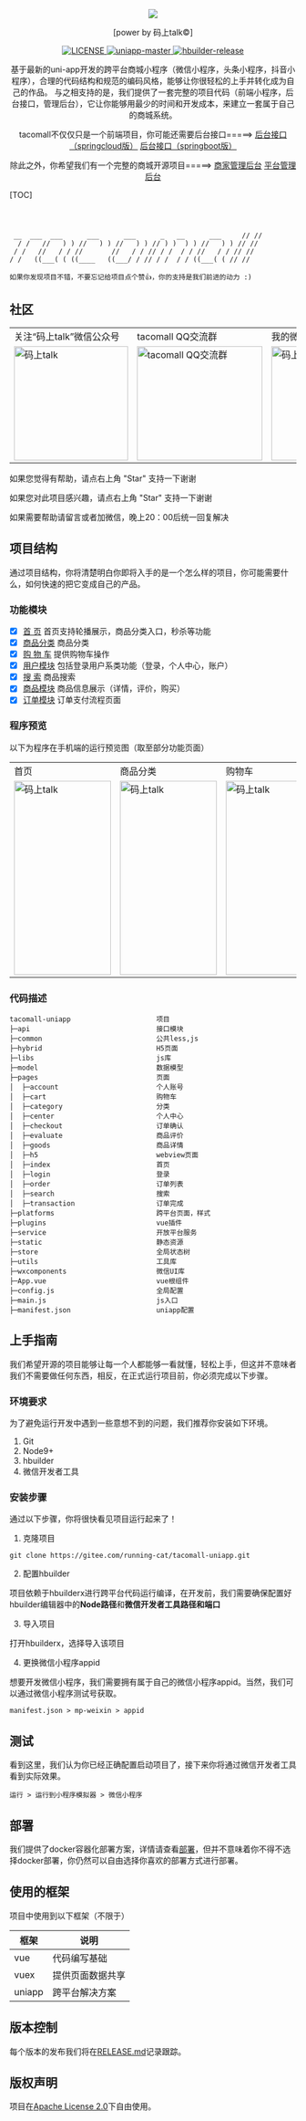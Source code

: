 <p align="center">
	<a href="#"><img src="https://img.codingtalk.cn/B44paPc1585145412609"></a>
</p>
<p align="center">[power by 码上talk©]</p>
<p align="center">
	<a target="_blank" href="https://gitee.com/running-cat/tacomall-uniapp/blob/master/LICENSE">
		<img src="https://img.shields.io/badge/License-Apache%202.0-blue.svg" alt="LICENSE"/>
	</a>
    <a target="_blank" href="https://uniapp.dcloud.io/">
		<img src="https://img.shields.io/badge/uniapp-master-green" alt="uniapp-master"/>
	</a>
     <a target="_blank" href="https://www.dcloud.io/">
		<img src="https://img.shields.io/badge/hbuilder-release-blue" alt="hbuilder-release"/>
	</a>
</p>
<p align="center">
基于最新的uni-app开发的跨平台商城小程序（微信小程序，头条小程序，抖音小程序），合理的代码结构和规范的编码风格，能够让你很轻松的上手并转化成为自己的作品。
与之相支持的是，我们提供了一套完整的项目代码（前端小程序，后台接口，管理后台），它让你能够用最少的时间和开发成本，来建立一套属于自己的商城系统。
</p>

<p align="center">
 tacomall不仅仅只是一个前端项目，你可能还需要后台接口=====>
<a href="https://gitee.com/running-cat/tacomall-springcloud" target="_blank">后台接口（springcloud版）</a>
<a href="https://gitee.com/running-cat/tacomall-springboot" target="_blank">后台接口（springboot版）</a>
</p>

<p align="center">
除此之外，你希望我们有一个完整的商城开源项目=====>
<a href="https://gitee.com/running-cat/tacomall-enterprise" target="_blank">商家管理后台</a>
<a href="https://gitee.com/running-cat/tacomall-admin" target="_blank">平台管理后台</a>
</p>

[TOC]

```
                                                                
                                                                
                                                                
 __  ___  ___      ___      ___      _   __      ___     // //  
  / /   //   ) ) //   ) ) //   ) ) // ) )  ) ) //   ) ) // //   
 / /   //   / / //       //   / / // / /  / / //   / / // //    
/ /   ((___( ( ((____   ((___/ / // / /  / / ((___( ( // //     

如果你发现项目不错，不要忘记给项目点个赞👍，你的支持是我们前进的动力 :)
```

## 社区

<table border="0">
    <tr>
        <td>关注“码上talk”微信公众号</td>
        <td>tacomall QQ交流群</td>
        <td>我的微信</td>
    </tr>
    <tr>
        <td><img title="码上talk" src="https://img.codingtalk.cn/ncr3m3k1585147351285" height="200" width="200"/></td>
        <td><img title="tacomall QQ交流群" src="https://img.codingtalk.cn/haPkJxc1585147447571" height="200" width="220"/></td>
        <td><img title="码上talk|RC" src="https://img.codingtalk.cn/meJzskn1584540440273" height="200" width="220"/></td>
    </tr>
</table>

<p>如果您觉得有帮助，请点右上角 "Star" 支持一下谢谢</p>

<p>如果您对此项目感兴趣，请点右上角 "Star" 支持一下谢谢</p>

<p>如果需要帮助请留言或者加微信，晚上20：00后统一回复解决</p>

## 项目结构

通过项目结构，你将清楚明白你即将入手的是一个怎么样的项目，你可能需要什么，如何快速的把它变成自己的产品。
### 功能模块

- [x] [首    页](https://gitee.com/running-cat/tacomall-uniapp/tree/master/pages/index) 首页支持轮播展示，商品分类入口，秒杀等功能
- [x] [商品分类](https://gitee.com/running-cat/tacomall-uniapp/tree/master/pages/category) 商品分类
- [x] [购 物 车](https://gitee.com/running-cat/tacomall-uniapp/tree/master/pages/cart) 提供购物车操作
- [x] [用户模块](https://gitee.com/running-cat/tacomall-uniapp/tree/master/pages/center) 包括登录用户系类功能（登录，个人中心，账户）
- [x] [搜    索](https://gitee.com/running-cat/tacomall-uniapp/tree/master/pages/search) 商品搜索
- [x] [商品模块](https://gitee.com/running-cat/tacomall-uniapp/tree/master/pages/goods) 商品信息展示（详情，评价，购买）
- [x] [订单模块](https://gitee.com/running-cat/tacomall-uniapp/tree/master/pages/checkout) 订单支付流程页面

### 程序预览

以下为程序在手机端的运行预览图（取至部分功能页面）

<table border="0">
    <tr>
        <td>首页</td>
        <td>商品分类</td>
        <td>购物车</td>
        <td>我的</td>
        <td>商品详情</td>
    </tr>
    <tr>
        <td><img title="码上talk" src="https://img.codingtalk.cn/WHjZJJh1586355355657" height="340" width="170"/></td>
        <td><img title="码上talk" src="https://img.codingtalk.cn/MmNmCR21586355392776" height="340" width="170"/></td>
        <td><img title="码上talk" src="https://img.codingtalk.cn/25NbeMD1586355410426" height="340" width="170"/></td>
        <td><img title="码上talk" src="https://img.codingtalk.cn/nrnzKwr1586355431298" height="340" width="170"/></td>
        <td><img title="码上talk" src="https://img.codingtalk.cn/r8yRj251586355442801" height="340" width="170"/></td>
    </tr>
</table>

### 代码描述

~~~
tacomall-uniapp                     项目
├─api                               接口模块
├─common                            公共less,js
├─hybrid                            H5页面
├─libs                              js库
├─model                             数据模型
├─pages                             页面
│  ├─account                        个人账号
│  ├─cart                           购物车
│  ├─category                       分类
│  ├─center                         个人中心
│  ├─checkout                       订单确认
│  ├─evaluate                       商品评价
│  ├─goods                          商品详情
│  ├─h5                             webview页面
│  ├─index                          首页
│  ├─login                          登录
│  ├─order                          订单列表
│  ├─search                         搜索
│  ├─transaction                    订单完成
├─platforms                         跨平台页面，样式
├─plugins                           vue插件
├─service                           开放平台服务
├─static                            静态资源
├─store                             全局状态树
├─utils                             工具库
├─wxcomponents                      微信UI库
├─App.vue                           vue根组件
├─config.js                         全局配置
├─main.js                           js入口
├─manifest.json                     uniapp配置
~~~

## 上手指南

我们希望开源的项目能够让每一个人都能够一看就懂，轻松上手，但这并不意味者我们不需要做任何东西，相反，在正式运行项目前，你必须完成以下步骤。

### 环境要求

为了避免运行开发中遇到一些意想不到的问题，我们推荐你安装如下环境。

1. Git
2. Node9+
3. hbuilder
4. 微信开发者工具

### 安装步骤

通过以下步骤，你将很快看见项目运行起来了！

1. 克隆项目

```
git clone https://gitee.com/running-cat/tacomall-uniapp.git
```
2. 配置hbuilder

项目依赖于hbuilderx进行跨平台代码运行编译，在开发前，我们需要确保配置好hbuilder编辑器中的**Node路径**和**微信开发者工具路径和端口**

3. 导入项目

打开hbuilderx，选择导入该项目

4. 更换微信小程序appid

想要开发微信小程序，我们需要拥有属于自己的微信小程序appid。当然，我们可以通过微信小程序测试号获取。

```
manifest.json > mp-weixin > appid
```

## 测试

看到这里，我们认为你已经正确配置启动项目了，接下来你将通过微信开发者工具看到实际效果。

```
运行 > 运行到小程序模拟器 > 微信小程序
```

## 部署

我们提供了docker容器化部署方案，详情请查看[部署](https://gitee.com/running-cat/tacomall-springcloud/blob/master/LICENSE)，但并不意味着你不得不选择docker部署，你仍然可以自由选择你喜欢的部署方式进行部署。

## 使用的框架

项目中使用到以下框架（不限于）

| 框架             | 说明                                                         |
| -------------------- | ------------------------------------------------------------ |
| vue              | 代码编写基础                      |
| vuex        | 提供页面数据共享 |
| uniapp    | 跨平台解决方案      |

## 版本控制

每个版本的发布我们将在[RELEASE.md](https://gitee.com/running-cat/tacomall-uniapp/blob/master/RELEASE.md)记录跟踪。

## 版权声明

项目在[Apache License 2.0](https://gitee.com/running-cat/tacomall-uniapp/blob/master/LICENSE)下自由使用。